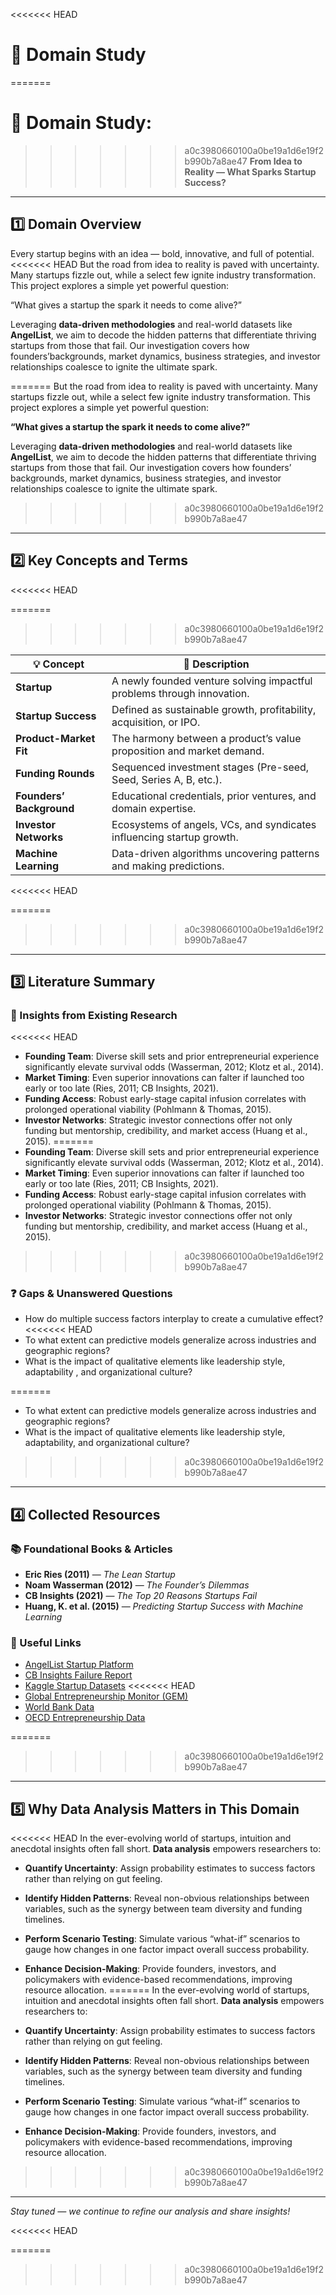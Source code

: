 <<<<<<< HEAD
# 📂 Domain Study

=======
 # 📂 Domain Study:
>>>>>>> a0c3980660100a0be19a1d6e19f2b990b7a8ae47
 **From Idea to Reality — What Sparks Startup Success?**

---

## 1️⃣ Domain Overview

Every startup begins with an idea — bold, innovative, and full of potential.
<<<<<<< HEAD
But the road from idea to reality is paved with uncertainty. Many startups
fizzle out, while a select few ignite industry transformation. This project
 explores a simple yet powerful question:

   “What gives a startup the spark it needs to come alive?”

Leveraging **data-driven methodologies** and real-world datasets like
 **AngelList**, we aim to decode the hidden patterns that differentiate
  thriving startups from those that fail. Our investigation covers how
   founders’backgrounds, market dynamics, business strategies, and investor
    relationships coalesce to ignite the ultimate spark.

<!-- Consider briefly defining what "startup success" means here to clarify
 early on. -->
=======
But the road from idea to reality is paved with uncertainty. Many startups fizzle out, while a select few ignite industry transformation. This project explores a simple yet powerful question:

**“What gives a startup the spark it needs to come alive?”**

Leveraging **data-driven methodologies** and real-world datasets like **AngelList**, we aim to decode the hidden patterns that differentiate thriving startups from those that fail. Our investigation covers how founders’ backgrounds, market dynamics, business strategies, and investor relationships coalesce to ignite the ultimate spark.

<!-- Consider briefly defining what "startup success" means here to clarify early on. -->
>>>>>>> a0c3980660100a0be19a1d6e19f2b990b7a8ae47

---

## 2️⃣ Key Concepts and Terms
<<<<<<< HEAD
<!-- markdownlint-disable MD013 -->
=======
>>>>>>> a0c3980660100a0be19a1d6e19f2b990b7a8ae47

| 💡 Concept               | 🔎 Description                                                         |
| ------------------------ | ---------------------------------------------------------------------- |
| **Startup**              | A newly founded venture solving impactful problems through innovation. |
| **Startup Success**      | Defined as sustainable growth, profitability, acquisition, or IPO.     |
| **Product-Market Fit**   | The harmony between a product’s value proposition and market demand.   |
| **Funding Rounds**       | Sequenced investment stages (Pre-seed, Seed, Series A, B, etc.).       |
| **Founders’ Background** | Educational credentials, prior ventures, and domain expertise.         |
| **Investor Networks**    | Ecosystems of angels, VCs, and syndicates influencing startup growth.  |
| **Machine Learning**     | Data-driven algorithms uncovering patterns and making predictions.     |

<<<<<<< HEAD
<!-- markdownlint-enable MD013 -->

<!-- The descriptions here are concise and clear; consider adding examples for
 terms like "Product-Market Fit" for readers unfamiliar with the concept. -->
=======
<!-- The descriptions here are concise and clear; consider adding examples for terms like "Product-Market Fit" for readers unfamiliar with the concept. -->
>>>>>>> a0c3980660100a0be19a1d6e19f2b990b7a8ae47

---

## 3️⃣ Literature Summary

### 🔬 Insights from Existing Research

<<<<<<< HEAD
* **Founding Team**: Diverse skill sets and prior entrepreneurial experience
significantly elevate survival odds (Wasserman, 2012; Klotz et al., 2014).
* **Market Timing**: Even superior innovations can falter if launched too early
 or too late (Ries, 2011; CB Insights, 2021).
* **Funding Access**: Robust early-stage capital infusion correlates with
 prolonged operational viability (Pohlmann & Thomas, 2015).
* **Investor Networks**: Strategic investor connections offer not only funding
 but mentorship, credibility, and market access (Huang et al., 2015).
=======
* **Founding Team**: Diverse skill sets and prior entrepreneurial experience significantly elevate survival odds (Wasserman, 2012; Klotz et al., 2014).
* **Market Timing**: Even superior innovations can falter if launched too early or too late (Ries, 2011; CB Insights, 2021).
* **Funding Access**: Robust early-stage capital infusion correlates with prolonged operational viability (Pohlmann & Thomas, 2015).
* **Investor Networks**: Strategic investor connections offer not only funding but mentorship, credibility, and market access (Huang et al., 2015).
>>>>>>> a0c3980660100a0be19a1d6e19f2b990b7a8ae47

### ❓ Gaps & Unanswered Questions

* How do multiple success factors interplay to create a cumulative effect?
<<<<<<< HEAD
* To what extent can predictive models generalize across industries and
 geographic regions?
* What is the impact of qualitative elements like leadership style, adaptability
, and organizational culture?

<!-- This section is well-structured; you might consider grouping the "Insights"
 by thematic areas (team, market, finance) for smoother reading. -->
=======
* To what extent can predictive models generalize across industries and geographic regions?
* What is the impact of qualitative elements like leadership style, adaptability, and organizational culture?

<!-- This section is well-structured; you might consider grouping the "Insights" by thematic areas (team, market, finance) for smoother reading. -->
>>>>>>> a0c3980660100a0be19a1d6e19f2b990b7a8ae47

---

## 4️⃣ Collected Resources

### 📚 Foundational Books & Articles

* **Eric Ries (2011)** — *The Lean Startup*
* **Noam Wasserman (2012)** — *The Founder’s Dilemmas*
* **CB Insights (2021)** — *The Top 20 Reasons Startups Fail*
* **Huang, K. et al. (2015)** — *Predicting Startup Success with Machine Learning*

### 🔗 Useful Links

* [AngelList Startup Platform](https://angel.co/)
* [CB Insights Failure Report](https://www.cbinsights.com/research/startup-failure-reasons-top/)
* [Kaggle Startup Datasets](https://www.kaggle.com/)
<<<<<<< HEAD
* [Global Entrepreneurship Monitor (GEM)](<https://www.gemconsortium.org/>)
* [World Bank Data](<https://data.worldbank.org/>)
* [OECD Entrepreneurship Data](<https://stats.oecd.org/Index.aspx?DataSetCode=ENTR_IN>)

<!-- Consider including a brief description of why each resource is useful or
 important to the project. -->
=======

<!-- Consider including a brief description of why each resource is useful or important to the project. -->
>>>>>>> a0c3980660100a0be19a1d6e19f2b990b7a8ae47

---

## 5️⃣ Why Data Analysis Matters in This Domain

<<<<<<< HEAD
In the ever-evolving world of startups, intuition and anecdotal insights often
 fall short. **Data analysis** empowers researchers to:

* **Quantify Uncertainty**: Assign probability estimates to success factors
   rather than relying on gut feeling.
* **Identify Hidden Patterns**: Reveal non-obvious relationships between
   variables, such as the synergy between team diversity and funding timelines.
* **Perform Scenario Testing**: Simulate various “what-if” scenarios to gauge
   how changes in one factor impact overall success probability.
* **Enhance Decision-Making**: Provide founders, investors, and policymakers
   with evidence-based recommendations, improving resource allocation.
=======
In the ever-evolving world of startups, intuition and anecdotal insights often fall short. **Data analysis** empowers researchers to:

* **Quantify Uncertainty**: Assign probability estimates to success factors rather than relying on gut feeling.
* **Identify Hidden Patterns**: Reveal non-obvious relationships between variables, such as the synergy between team diversity and funding timelines.
* **Perform Scenario Testing**: Simulate various “what-if” scenarios to gauge how changes in one factor impact overall success probability.
* **Enhance Decision-Making**: Provide founders, investors, and policymakers with evidence-based recommendations, improving resource allocation.
>>>>>>> a0c3980660100a0be19a1d6e19f2b990b7a8ae47

---

*Stay tuned — we continue to refine our analysis and share insights!*

<<<<<<< HEAD
<!-- This section nicely highlights the importance of your approach;
 consider giving a concrete example or hypothetical case study to illustrate
  these benefits. -->
=======
<!-- This section nicely highlights the importance of your approach; consider giving a concrete example or hypothetical case study to illustrate these benefits. -->
>>>>>>> a0c3980660100a0be19a1d6e19f2b990b7a8ae47
